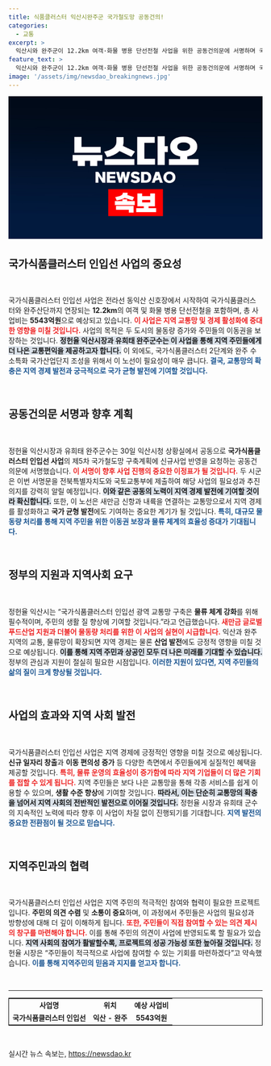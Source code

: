 ```yaml
---
title: 식품클러스터 익산시완주군 국가철도망 공동건의!
categories:
  - 교통
excerpt: >
  익산시와 완주군이 12.2km 여객·화물 병용 단선전철 사업을 위한 공동건의문에 서명하며 국가철도망 구축계획에 반영을 요청했습니다. 이 사업은 지역경제 활성화와 교통 편익 증진을 목표로 하며, 꼭 필요한 대규모 물류 체계 구축의 시작점입니다.
feature_text: >
  익산시와 완주군이 12.2km 여객·화물 병용 단선전철 사업을 위한 공동건의문에 서명하며 국가철도망 구축계획에 반영을 요청했습니다. 이 사업은 지역경제 활성화와 교통 편익 증진을 목표로 하며, 꼭 필요한 대규모 물류 체계 구축의 시작점입니다.
image: '/assets/img/newsdao_breakingnews.jpg'
---
```


<p><img src="/assets/img/newsdao_breakingnews.jpg" alt="ranknews 속보" /></p>

<h2 data-ke-size="size26">국가식품클러스터 인입선 사업의 중요성</h2>

<p data-ke-size="size16">&nbsp;</p>

<p>국가식품클러스터 인입선 사업은 전라선 동익산 신호장에서 시작하여 국가식품클러스터와 완주산단까지 연장되는 <b>12.2km</b>의 여객 및 화물 병용 단선전철을 포함하며, 총 사업비는 <b>5543억원</b>으로 예상되고 있습니다. <b><span style="color: #ee2323;">이 사업은 지역 교통망 및 경제 활성화에 중대한 영향을 미칠 것입니다.</span></b> 사업의 목적은 두 도시의 물동량 증가와 주민들의 이동권을 보장하는 것입니다. <b><span style="background-color: #21538527;">정헌율 익산시장과 유희태 완주군수는 이 사업을 통해 지역 주민들에게 더 나은 교통편익을 제공하고자 합니다.</span></b> 이 외에도, 국가식품클러스터 2단계와 완주 수소특화 국가산업단지 조성을 위해서 이 노선이 필요성이 매우 큽니다. <b><span style="color: #1a5490;">결국, 교통망의 확충은 지역 경제 발전과 궁극적으로 국가 균형 발전에 기여할 것입니다.</span></b> </p>

<p data-ke-size="size16">&nbsp;</p>

<h2 data-ke-size="size26">공동건의문 서명과 향후 계획</h2>

<p data-ke-size="size16">&nbsp;</p>

<p>정헌율 익산시장과 유희태 완주군수는 30일 익산시청 상황실에서 공동으로 <b>국가식품클러스터 인입선 사업</b>의 제5차 국가철도망 구축계획에 신규사업 반영을 요청하는 공동건의문에 서명했습니다. <b><span style="color: #ee2323;">이 서명이 향후 사업 진행의 중요한 이정표가 될 것입니다.</span></b> 두 시군은 이번 서명문을 전북특별자치도와 국토교통부에 제출하여 해당 사업의 필요성과 추진 의지를 강력히 알릴 예정입니다. <b><span style="background-color: #21538527;">이와 같은 공동의 노력이 지역 경제 발전에 기여할 것이라 확신합니다.</span></b> 또한, 이 노선은 새만금 신항과 내륙을 연결하는 교통망으로서 지역 경제를 활성화하고 <b>국가 균형 발전</b>에도 기여하는 중요한 계기가 될 것입니다. <b><span style="color: #1a5490;">특히, 대규모 물동량 처리를 통해 지역 주민을 위한 이동권 보장과 물류 체계의 효율성 증대가 기대됩니다.</span></b></p>

<p data-ke-size="size16">&nbsp;</p>

<h2 data-ke-size="size26">정부의 지원과 지역사회 요구</h2>

<p data-ke-size="size16">&nbsp;</p>

<p>정헌율 익산시는 “국가식품클러스터 인입선 광역 교통망 구축은 <b>물류 체계 강화</b>를 위해 필수적이며, 주민의 생활 질 향상에 기여할 것입니다.”라고 언급했습니다. <b><span style="color: #ee2323;">새만금 글로벌 푸드산업 지원과 더불어 물동량 처리를 위한 이 사업의 실현이 시급합니다.</span></b> 익산과 완주 지역의 교통, 물류망이 확장되면 지역 경제는 물론 <b>산업 발전</b>에도 긍정적 영향을 미칠 것으로 예상됩니다. <b><span style="background-color: #21538527;">이를 통해 지역 주민과 상공인 모두 더 나은 미래를 기대할 수 있습니다.</span></b> 정부의 관심과 지원이 절실히 필요한 시점입니다. <b><span style="color: #1a5490;">이러한 지원이 있다면, 지역 주민들의 삶의 질이 크게 향상될 것입니다.</span></b></p>

<p data-ke-size="size16">&nbsp;</p>

<h2 data-ke-size="size26">사업의 효과와 지역 사회 발전</h2>

<p data-ke-size="size16">&nbsp;</p>

<p>국가식품클러스터 인입선 사업은 지역 경제에 긍정적인 영향을 미칠 것으로 예상됩니다. <b>신규 일자리 창출</b>과 <b>이동 편의성 증가</b> 등 다양한 측면에서 주민들에게 실질적인 혜택을 제공할 것입니다. <b><span style="color: #ee2323;">특히, 물류 운영의 효율성이 증가함에 따라 지역 기업들이 더 많은 기회를 접할 수 있게 됩니다.</span></b> 지역 주민들은 보다 나은 교통망을 통해 각종 서비스를 쉽게 이용할 수 있으며, <b>생활 수준 향상</b>에 기여할 것입니다. <b><span style="background-color: #21538527;">따라서, 이는 단순히 교통망의 확충을 넘어서 지역 사회의 전반적인 발전으로 이어질 것입니다.</span></b> 정헌율 시장과 유희태 군수의 지속적인 노력에 따라 향후 이 사업이 차질 없이 진행되기를 기대합니다. <b><span style="color: #1a5490;">지역 발전의 중요한 전환점이 될 것으로 믿습니다.</span></b></p>

<p data-ke-size="size16">&nbsp;</p>

<h2 data-ke-size="size26">지역주민과의 협력</h2>

<p data-ke-size="size16">&nbsp;</p>

<p>국가식품클러스터 인입선 사업은 지역 주민의 적극적인 참여와 협력이 필요한 프로젝트입니다. <b>주민의 의견 수렴</b> 및 <b>소통이 중요</b>하며, 이 과정에서 주민들은 사업의 필요성과 방향성에 대해 더 깊이 이해하게 됩니다. <b><span style="color: #ee2323;">또한, 주민들이 직접 참여할 수 있는 의견 제시의 창구를 마련해야 합니다.</span></b> 이를 통해 주민의 의견이 사업에 반영되도록 할 필요가 있습니다. <b><span style="background-color: #21538527;">지역 사회의 참여가 활발할수록, 프로젝트의 성공 가능성 또한 높아질 것입니다.</span></b> 정헌율 시장은 “주민들이 적극적으로 사업에 참여할 수 있는 기회를 마련하겠다”고 약속했습니다. <b><span style="color: #1a5490;">이를 통해 지역주민의 믿음과 지지를 얻고자 합니다.</span></b></p>

<p data-ke-size="size16">&nbsp;</p>

<hr>

<table style="width:100%; border: 1px solid black;">
  <tr>
    <td style="text-align: center; height: 17px;"><b>사업명</b></td>
    <td style="text-align: center; height: 17px;"><b>위치</b></td>
    <td style="text-align: center; height: 17px;"><b>예상 사업비</b></td>
  </tr>
  <tr>
    <td style="text-align: center; height: 17px;"><b>국가식품클러스터 인입선</b></td>
    <td style="text-align: center; height: 17px;"><b>익산 - 완주</b></td>
    <td style="text-align: center; height: 17px;"><b>5543억원</b></td>
  </tr>
</table>

<p data-ke-size="size16">&nbsp;</p>
실시간 뉴스 속보는, <a href="https://newsdao.kr" rel="dofollow">https://newsdao.kr</a>


